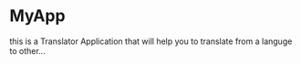 # MyApp
this is a Translator Application that will help you to translate from a languge to other...
